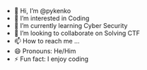 - 👋 Hi, I’m @pykenko
- 👀 I’m interested in Coding
- 🌱 I’m currently learning Cyber Security
- 💞️ I’m looking to collaborate on Solving CTF
- 📫 How to reach me ...
- 😄 Pronouns: He/Him
- ⚡ Fun fact: I enjoy coding

<!---
pykenko/pykenko is a ✨ special ✨ repository because its `README.md` (this file) appears on your GitHub profile.
You can click the Preview link to take a look at your changes.
--->
